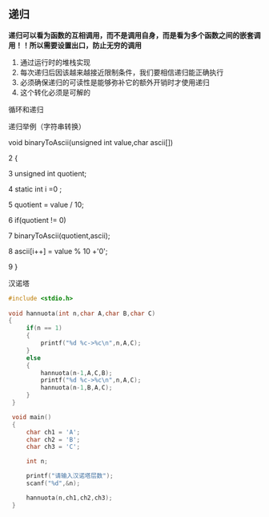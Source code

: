 ## 递归

**递归可以看为函数的互相调用，而不是调用自身，而是看为多个函数之间的嵌套调用！！所以需要设置出口，防止无穷的调用**

1. 通过运行时的堆栈实现
2. 每次递归后因该越来越接近限制条件，我们要相信递归能正确执行
3. 必须确保递归的可读性是能够弥补它的额外开销时才使用递归
4. 这个转化必须是可解的

循环和递归

递归举例（字符串转换）

void binaryToAscii(unsigned int value,char ascii[])

  2 {

  3     unsigned int quotient;

  4     static int i =0 ;

  5     quotient = value / 10;

  6     if(quotient != 0)

  7         binaryToAscii(quotient,ascii);

  8     ascii[i++] = value % 10 +'0';

  9 }

汉诺塔

```c
#include <stdio.h>
 
void hannuota(int n,char A,char B,char C)
{
     if(n == 1)
     {
         printf("%d %c->%c\n",n,A,C);
     }
     else
     {
         hannuota(n-1,A,C,B);
         printf("%d %c->%c\n",n,A,C);
         hannuota(n-1,B,A,C);
     }
 }

 void main()
 {
     char ch1 = 'A';
     char ch2 = 'B';
     char ch3 = 'C';

     int n;

     printf("请输入汉诺塔层数");
     scanf("%d",&n);

     hannuota(n,ch1,ch2,ch3);
 }
```

